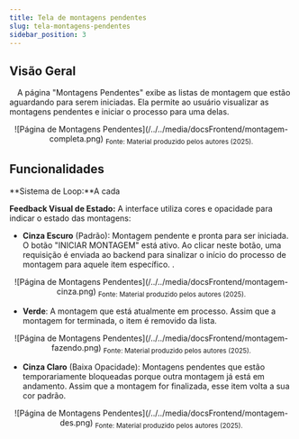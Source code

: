 ```yaml
---
title: Tela de montagens pendentes
slug: tela-montagens-pendentes
sidebar_position: 3
---
```


## Visão Geral

&emsp;A página "Montagens Pendentes" exibe as listas de montagem que estão aguardando para serem iniciadas. Ela permite ao usuário visualizar as montagens pendentes e iniciar o processo para uma delas.

<div align="center">
![Página de Montagens Pendentes](/../../media/docsFrontend/montagem-completa.png)
<sub>Fonte: Material produzido pelos autores (2025).</sub>
</div>

## Funcionalidades

**Sistema de Loop:**A cada

**Feedback Visual de Estado:** A interface utiliza cores e opacidade para indicar o estado das montagens:

- **Cinza Escuro** (Padrão): Montagem pendente e pronta para ser iniciada. O botão "INICIAR MONTAGEM" está ativo. Ao clicar neste botão, uma requisição é enviada ao backend para sinalizar o início do processo de montagem para aquele item específico. .
<div align="center">
![Página de Montagens Pendentes](/../../media/docsFrontend/montagem-cinza.png)
<sub>Fonte: Material produzido pelos autores (2025).</sub>
</div>


- **Verde**: A montagem que está atualmente em processo. Assim que a montagem for terminada, o item é removido da lista.
<div align="center">
![Página de Montagens Pendentes](/../../media/docsFrontend/montagem-fazendo.png)
<sub>Fonte: Material produzido pelos autores (2025).</sub>
</div>


- **Cinza Claro** (Baixa Opacidade): Montagens pendentes que estão temporariamente bloqueadas porque outra montagem já está em andamento. Assim que a montagem for finalizada, esse item volta a sua cor padrão.
<div align="center">
![Página de Montagens Pendentes](/../../media/docsFrontend/montagem-des.png)
<sub>Fonte: Material produzido pelos autores (2025).</sub>
</div>